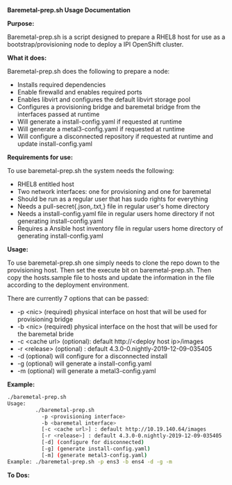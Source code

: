 **Baremetal-prep.sh Usage Documentation**

**Purpose:**

Baremetal-prep.sh is a script designed to prepare a RHEL8 host for use as a bootstrap/provisioning node to deploy a IPI OpenShift cluster.

**What it does:**

Baremetal-prep.sh does the following to prepare a node:

- Installs required dependencies
- Enable firewalld and enables required ports
- Enables libvirt and configures the default libvirt storage pool
- Configures a provisioning bridge and baremetal bridge from the interfaces passed at runtime
- Will generate a install-config.yaml if requested at runtime
- Will generate a metal3-config.yaml if requested at runtime
- Will configure a disconnected repository if requested at runtime and update install-config.yaml

**Requirements for use:**

To use baremetal-prep.sh the system needs the following:

- RHEL8 entitled host
- Two network interfaces: one for provisioning and one for baremetal
- Should be run as a regular user that has sudo rights for everything
- Needs a pull-secret\{.json,.txt,\} file in regular user\'s home directory
- Needs a install-config.yaml file in regular users home directory if not generating install-config.yaml
- Requires a Ansible host inventory file in regular users home directory of generating install-config.yaml

**Usage:**

To use baremetal-prep.sh one simply needs to clone the repo down to the provisioning host.  Then set the execute bit on baremetal-prep.sh.  Then copy the hosts.sample file to hosts and update the information in the file according to the deployment environment.

There are currently 7 options that can be passed:

- -p \<nic\> (required) physical interface on host that will be used for provisioning bridge
- -b \<nic\> (required) physical interface on the host that will be used for the baremetal bride
- -c \<cache url\> (optional): default http://\<deploy host ip\>/images
- -r \<release\> (optional) : default 4.3.0-0.nightly-2019-12-09-035405
- -d (optional) will configure for a disconnected install
- -g (optional) will generate a install-config.yaml
- -m (optional) will generate a metal3-config.yaml

**Example:**

```bash
./baremetal-prep.sh 
Usage: 
         ./baremetal-prep.sh
           -p <provisioning interface>
           -b <baremetal interface>
           [-c <cache url>] : default http://10.19.140.64/images
           [-r <release>] : default 4.3.0-0.nightly-2019-12-09-035405
           [-d] (configure for disconnected)
           [-g] (generate install-config.yaml)
           [-m] (generate metal3-config.yaml)
Example: ./baremetal-prep.sh -p ens3 -b ens4 -d -g -m
```

**To Dos:**
